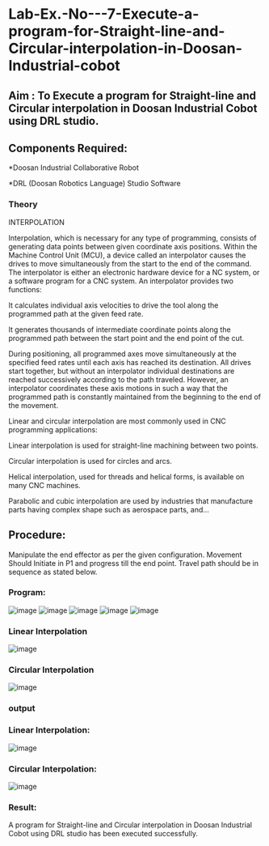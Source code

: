 # Lab-Ex.-No---7-Execute-a-program-for-Straight-line-and-Circular-interpolation-in-Doosan-Industrial-cobot
## Aim : To Execute a program for Straight-line and Circular interpolation in Doosan Industrial Cobot using DRL studio.

## Components Required:

*Doosan Industrial Collaborative Robot

*DRL (Doosan Robotics Language) Studio Software

### Theory 
INTERPOLATION

Interpolation, which is necessary for any type of programming, consists of generating data points between given coordinate axis positions. Within the Machine Control Unit (MCU), a device called an interpolator causes the drives to move simultaneously from the start to the end of the command. The interpolator is either an electronic hardware device for a NC system, or a software program for a CNC system. An interpolator provides two functions:

It calculates individual axis velocities to drive the tool along the programmed path at the given feed rate.

It generates thousands of intermediate coordinate points along the programmed path between the start point and the end point of the cut.

During positioning, all programmed axes move simultaneously at the specified feed rates until each axis has reached its destination. All drives start together, but without an interpolator individual destinations are reached successively according to the path traveled. However, an interpolator coordinates these axis motions in such a way that the programmed path is constantly maintained from the beginning to the end of the movement.

Linear and circular interpolation are most commonly used in CNC programming applications:

Linear interpolation is used for straight-line machining between two points.

Circular interpolation is used for circles and arcs.

Helical interpolation, used for threads and helical forms, is available on many CNC machines.

Parabolic and cubic interpolation are used by industries that manufacture parts having complex shape such as aerospace parts, and...

## Procedure:
Manipulate the end effector as per the given configuration. Movement Should Initiate in P1 and progress till the end point. Travel path should be in sequence as stated below.

### Program:
![image](https://user-images.githubusercontent.com/94883079/204584824-5ad42834-55c1-42dd-9765-76c858d1590d.png)
![image](https://user-images.githubusercontent.com/94883079/204583615-e3101d8b-0ce2-4cee-bf53-d6fb3d6a3e7e.png)
![image](https://user-images.githubusercontent.com/94883079/204583999-7aff18b9-0605-43ce-996b-4f81d5381f3e.png)
![image](https://user-images.githubusercontent.com/94883079/204581629-5334e98a-d556-43b0-b2ce-1f85a3f0c680.png)
![image](https://user-images.githubusercontent.com/94883079/204581656-e0cc90e4-573e-401d-a354-e92834aacc5f.png)

### Linear Interpolation
![image](https://user-images.githubusercontent.com/94883079/204581832-18ec34f7-2a69-4f11-8cc0-596a413a790d.png)

### Circular Interpolation
![image](https://user-images.githubusercontent.com/94883079/204582462-2bb19b2b-1b3e-4014-b9af-17e7c4650e90.png)

### output

### Linear Interpolation:
![image](https://user-images.githubusercontent.com/94883079/204582661-d88fafba-fb30-418a-8816-6528fd37c012.png)

### Circular Interpolation:
![image](https://user-images.githubusercontent.com/94883079/204582732-e90e9c21-4701-4086-8ffb-283539cf7ebe.png)

### Result:
A program for Straight-line and Circular interpolation in Doosan Industrial Cobot using DRL studio has been executed successfully.


 
